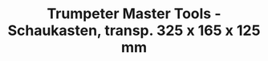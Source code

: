 ---
layout: product
title: "Trumpeter Master Tools - Schaukasten, transp. 325 x 165 x 125 mm"
price: "N/A" 
desc: "N/A"
img_path: "/assets/img/TRU09814.jpg"
brand: "N/A"
available: false
special_offer: false
new: false
soon: false
cat: "0N/A"
subcat: "0N/A"
subsubcat: "0N/A"
sifra: "TRU09814"
---